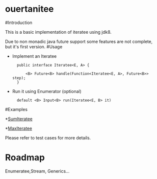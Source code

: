 ouertanitee
===========
#Introduction

This is  a basic implementation of iteratee using jdk8. 

Due to non monadic java future support some features are not complete, but it's first version.
#Usage

- Implement an Iteratee 


		public interface Iteratee<E, A> {

    		<B> Future<B> handle(Function<Iteratee<E, A>, Future<B>> step);
    	}	

- Run it using Enumerator (optional)
		
		default <B> Input<B> run(Iteratee<E, B> it) 


#Examples 

*[SumIteratee](https://github.com/ouertani/ouertanitee/blob/master/src/main/java/com/technozor/ouertanitee/samples/SumIteratee.java)

*[MaxIteratee](https://github.com/ouertani/ouertanitee/blob/master/src/main/java/com/technozor/ouertanitee/samples/MaxIteratee.java)

Please refer to test cases for more details.

# Roadmap

Enumeratee,Stream, Generics... 
